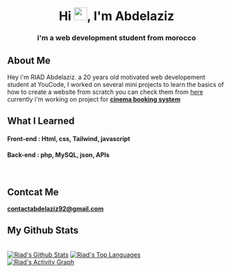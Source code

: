 <h1 align="center">Hi <img src="https://raw.githubusercontent.com/MartinHeinz/MartinHeinz/master/wave.gif" width="30px">, I'm Abdelaziz</h1>
<h3 align="center">i'm a web development student from morocco</h3>

## About Me

Hey i'm RIAD Abdelaziz. a 20 years old motivated web developement student at YouCode, I worked on several mini projects to learn the basics of how to create a website from scratch you can check them from <a href="https://github.com/riad40?tab=repositories" target="_blank">here</a> currently i'm working on project for <a href="https://github.com/riad40/cinema-booking-system" target="_blank"><b>cinema booking system </b></a>

## What I Learned
<p align="center"> 
<h4><b>Front-end</b> : Html, css, Tailwind, javascript</h4>
<h4><b>Back-end</b> : php, MySQL, json, APIs</h4>
</p>
<br/>

## Contcat Me
<b>contactabdelaziz92@gmail.com</b>
<br/>

## My Github Stats
  <br/>
    <a href="https://github.com/riad40/github
    -readme-stats"><img alt="Riad's Github Stats" src="https://github-readme-stats.vercel.app/api?username=riad40&show_icons=true&count_private=true&theme=react&hide_border=true&bg_color=0D1117" /></a>
  <a href="https://github.com/riad40/github-readme-stats"><img alt="Riad's Top Languages" src="https://github-readme-stats.vercel.app/api/top-langs/?username=riad40&langs_count=8&count_private=true&layout=compact&theme=react&hide_border=true&bg_color=0D1117" /></a>
<br/>
<a href="https://github.com/riad40/github-readme-activity-graph"><img alt="Riad's Activity Graph" src="https://activity-graph.herokuapp.com/graph?username=riad40&bg_color=0D1117&color=5BCDEC&line=5BCDEC&point=FFFFFF&hide_border=true" /></a>

